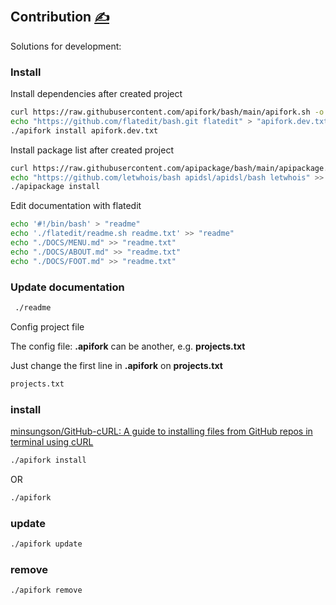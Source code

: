 
## Contribution [<span style='font-size:20px;'>&#x270D;</span>](https://github.com/apipackage/bash/edit/main/DOCS/CONTRIBUTION.md)

Solutions for development:

### Install

Install dependencies after created project
```bash
curl https://raw.githubusercontent.com/apifork/bash/main/apifork.sh -o apifork
echo "https://github.com/flatedit/bash.git flatedit" > "apifork.dev.txt"
./apifork install apifork.dev.txt
```


Install package list after created project
```bash
curl https://raw.githubusercontent.com/apipackage/bash/main/apipackage.sh -o apipackage
echo "https://github.com/letwhois/bash apidsl/apidsl/bash letwhois" >> "apipackage.txt"
./apipackage install
```

Edit documentation with flatedit
```bash
echo '#!/bin/bash' > "readme"
echo './flatedit/readme.sh readme.txt' >> "readme"
echo "./DOCS/MENU.md" >> "readme.txt"
echo "./DOCS/ABOUT.md" >> "readme.txt"
echo "./DOCS/FOOT.md" >> "readme.txt"
```

### Update documentation

```bash
 ./readme
```

Config project file

The config file: **.apifork** can be another, e.g. **projects.txt**

Just change the first line in  **.apifork** on **projects.txt**
```bash
projects.txt
```


### install

[minsungson/GitHub-cURL: A guide to installing files from GitHub repos in terminal using cURL](https://github.com/minsungson/GitHub-cURL)

```bash
./apifork install
```
OR

```bash
./apifork
```

### update

```bash
./apifork update
```


### remove

```bash
./apifork remove
```
